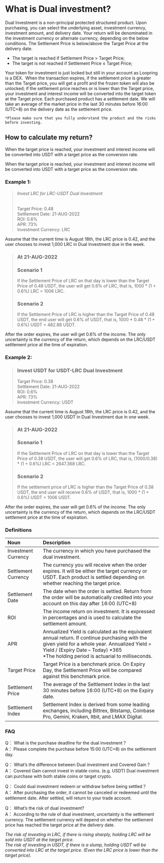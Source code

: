 # What is Dual investment?

Dual Investment is a non-principal protected structured product. Upon purchasing, you can select the underlying asset, investment currency, investment amount, and delivery date. Your return will be denominated in the investment currency or alternate currency, depending on the below conditions. The Settlement Price is below/above the Target Price at the delivery date.

- The target is reached if Settlement Price > Target Price;
- The target is not reached if Settlement Price ≤ Target Price;

Your token for investment is just locked but still in your account as Loopring is a DEX.  When the transaction expires, if the settlement price is greater than the Target price, you will get a profit and the frozen token will also be unlocked; if the settlement price reaches or is lower than the Target price, your investment and interest income will be converted into the target token at the Target price.
Each purchased product has a settlement date. We will take an average of the market price in the last 30 minutes before 16:00 (UTC+8) on the delivery date as the settlement price. 

`*Please make sure that you fully understand the product and the risks before investing.`

## How to calculate my return?

When the target price is reached, your investment and interest income will be converted into USDT with a target price as the conversion rate.

When the target price is reached, your investment and interest income will be converted into USDT with a target price as the conversion rate.

### Example 1:
> ###### Invest LRC for LRC-USDT Dual Investment
> Target Price: 0.48   
> Settlement Date: 21-AUG-2022   
> ROI: 0.6%  
> APR: 73%  
> Investment Currency: LRC  

Assume that the current time is August 18th, the LRC price is 0.42, and the user chooses to invest 1,000 LRC in Dual Investment due in the week.

> ### At 21-AUG-2022
> ### Scenario 1  
> If the Settlement Price of LRC on that day is lower than the Target Price of 0.48 USDT, the user will get 0.6% of LRC, that is, 1000 * (1 + 0.6%) LRC = 1006 LRC.  
> ### Scenario 2
> If the Settlement Price of LRC is higher than the Target Price of 0.48 USDT, the end user will get 0.6% of USDT, that is, 1000 * 0.48 * (1 + 0.6%) USDT = 482.88 USDT.  

After the order expires, the user will get 0.6% of the income. The only uncertainty is the currency of the return, which depends on the LRC/USDT settlement price at the time of expiration.

### Example 2:
> ### Invest USDT for USDT-LRC Dual Investment
> Target Price: 0.38  
> Settlement Date: 21-AUG-2022  
> ROI: 0.6%  
> APR: 73%  
> Investment Currency: USDT  

Assume that the current time is August 18th, the LRC price is 0.42, and the user chooses to invest 1,000 USDT in Dual Investment due in one week.

> ### At 21-AUG-2022
> ### Scenario 1
> If the Settlement Price of LRC on that day is lower than the Target Price of 0.38 USDT, the user will get 0.6% of LRC, that is, (1000/0.38) * (1 + 0.6%) LRC = 2647.368 LRC.  
> ### Scenario 2
> If the settlement price of LRC is higher than the Target Price of 0.38 USDT, the end user will receive 0.6% of USDT, that is, 1000 * (1 + 0.6%) USDT = 1006 USDT.  

After the order expires, the user will get 0.6% of the income. The only uncertainty is the currency of the return, which depends on the LRC/USDT settlement price at the time of expiration.

### Definitions
| Noun | Description |
| :------------ | :------------ |
| Investment Currency  | The currency in which you have purchased the dual investment.  |
| Settlement Currency  | The currency you will receive when the order expires. It will be either the target currency or USDT. Each product is settled depending on whether reaching the target price.  |
| Settlement Date  | The date when the order is settled. Return from the order will be automatically credited into your account on this day after 16:00 (UTC+8) |
| ROI  | The income return on investment. It is expressed in percentages and is used to calculate the settlement amount.  |
| APR  | Annualized Yield is calculated as the equivalent annual return. If continue purchasing with the given yield for a whole year. Annualized Yield = Yield &#47; (Expiry Date – Today) &#42;365 <br/>*The holding period is actuarial to milliseconds.</br> |
| Target Price  | Target Price is a benchmark price. On Expiry Day, the Settlement Price will be compared against this benchmark price.  |
| Settlement Price  | The average of the Settlement Index in the last 30 minutes before 16:00 (UTC+8) on the Expiry date.  |
| Settlement Index  | Settlement Index is derived from some leading exchanges, including Bittrex, Bitstamp, Coinbase Pro, Gemini, Kraken, Itbit, and LMAX Digital.  |

### FAQ
Q： What is the purchase deadline for the dual investment？  
A： Please complete the purchase before 15:00 (UTC+8) on the settlement day.  

Q： What’s the difference between Dual investment and Covered Gain？  
A： Covered Gain cannot invest in stable coins. (e.g. USDT) Dual investment can purchase with both stable coins or target crypto.  

Q： Could dual investment redeem or withdraw before being settled？  
A： After purchasing the order, it cannot be canceled or redeemed until the settlement date. After settled, will return to your trade account.  

Q： What’s the risk of dual investment?  
A： According to the rule of dual investment, uncertainty is the settlement currency. The settlement currency will depend on whether the settlement price has reached the target price at the delivery date.  

*The risk of investing in LRC, if there is rising sharply, holding LRC will be sold into USDT at the target price.  
The risk of investing in USDT, if there is a slump, holding USDT will be converted into LRC at the target price. (Even the LRC price is lower than the target price).*
